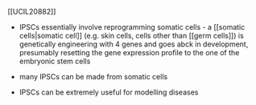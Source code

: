 [[UCIL20882]]

- IPSCs essentially involve reprogramming somatic cells - a [[somatic cells|somatic cell]] (e.g. skin cells, cells other than [[germ cells]]) is genetically engineering with 4 genes and goes abck in development, presumably resetting the gene expression profile to the one of the embryonic stem cells
- many IPSCs can be made from somatic cells

- IPSCs can be extremely useful for modelling diseases